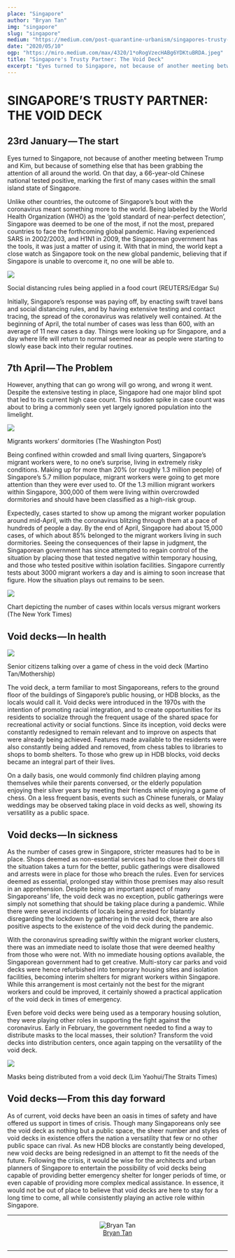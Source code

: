 ```yaml
---
place: "Singapore"
author: "Bryan Tan"
img: "singapore"
slug: "singapore"
medium: "https://medium.com/post-quarantine-urbanism/singapores-trusty-partner-the-void-deck-15fde8ce8ca1"
date: "2020/05/10"
ogp: "https://miro.medium.com/max/4320/1*oRogVzecHABg6YDKtuBRDA.jpeg"
title: "Singapore's Trusty Partner: The Void Deck"
excerpt: "Eyes turned to Singapore, not because of another meeting between Trump and Kim, but because of something else that has been grabbing the attention of all around the world. On that day, a 66-year-old Chinese national tested positive,"
---
```


# SINGAPORE’S TRUSTY PARTNER: THE VOID DECK

## 23rd January — The start

Eyes turned to Singapore, not because of another meeting between Trump and Kim, but because of something else that has been grabbing the attention of all around the world. On that day, a 66-year-old Chinese national tested positive, marking the first of many cases within the small island state of Singapore.

Unlike other countries, the outcome of Singapore’s bout with the coronavirus meant something more to the world. Being labeled by the World Health Organization (WHO) as the ‘gold standard of near-perfect detection’, Singapore was deemed to be one of the most, if not the most, prepared countries to face the forthcoming global pandemic. Having experienced SARS in 2002/2003, and H1N1 in 2009, the Singaporean government has the tools, it was just a matter of using it. With that in mind, the world kept a close watch as Singapore took on the new global pandemic, believing that if Singapore is unable to overcome it, no one will be able to.

<img class="s t u ho ai" src="https://miro.medium.com/max/2560/1*vfzEba2QWwnCHLSiZgqAOA.jpeg"/>

Social distancing rules being applied in a food court (REUTERS/Edgar Su)

Initially, Singapore’s response was paying off, by enacting swift travel bans and social distancing rules, and by having extensive testing and contact tracing, the spread of the coronavirus was relatively well contained. At the beginning of April, the total number of cases was less than 600, with an average of 11 new cases a day. Things were looking up for Singapore, and a day where life will return to normal seemed near as people were starting to slowly ease back into their regular routines.

## 7th April — The Problem

However, anything that can go wrong will go wrong, and wrong it went. Despite the extensive testing in place, Singapore had one major blind spot that led to its current high case count. This sudden spike in case count was about to bring a commonly seen yet largely ignored population into the limelight.

<img class="s t u ho ai" src="https://miro.medium.com/max/2968/1*FLHSFxdDjwdQpGFrVOUDiQ.jpeg"/>

Migrants workers’ dormitories (The Washington Post)

Being confined within crowded and small living quarters, Singapore’s migrant workers were, to no one’s surprise, living in extremely risky conditions. Making up for more than 20% (or roughly 1.3 million people) of Singapore’s 5.7 million populace, migrant workers were going to get more attention than they were ever used to. Of the 1.3 million migrant workers within Singapore, 300,000 of them were living within overcrowded dormitories and should have been classified as a high-risk group.

Expectedly, cases started to show up among the migrant worker population around mid-April, with the coronavirus blitzing through them at a pace of hundreds of people a day. By the end of April, Singapore had about 15,000 cases, of which about 85% belonged to the migrant workers living in such dormitories. Seeing the consequences of their lapse in judgment, the Singaporean government has since attempted to regain control of the situation by placing those that tested negative within temporary housing, and those who tested positive within isolation facilities. Singapore currently tests about 3000 migrant workers a day and is aiming to soon increase that figure. How the situation plays out remains to be seen.

<img class="s t u ho ai" src="https://miro.medium.com/max/2588/1*YLCNigZh1FYlbTatchXQMw@2x.jpeg"/>

Chart depicting the number of cases within locals versus migrant workers (The New York Times)

## Void decks — In health

<img class="s t u ho ai" src="https://miro.medium.com/max/4320/1*oRogVzecHABg6YDKtuBRDA.jpeg"/>

Senior citizens talking over a game of chess in the void deck (Martino Tan/Mothership)

The void deck, a term familiar to most Singaporeans, refers to the ground floor of the buildings of Singapore’s public housing, or HDB blocks, as the locals would call it. Void decks were introduced in the 1970s with the intention of promoting racial integration, and to create opportunities for its residents to socialize through the frequent usage of the shared space for recreational activity or social functions. Since its inception, void decks were constantly redesigned to remain relevant and to improve on aspects that were already being achieved. Features made available to the residents were also constantly being added and removed, from chess tables to libraries to shops to bomb shelters. To those who grew up in HDB blocks, void decks became an integral part of their lives.

On a daily basis, one would commonly find children playing among themselves while their parents conversed, or the elderly population enjoying their silver years by meeting their friends while enjoying a game of chess. On a less frequent basis, events such as Chinese funerals, or Malay weddings may be observed taking place in void decks as well, showing its versatility as a public space.

## Void decks — In sickness

As the number of cases grew in Singapore, stricter measures had to be in place. Shops deemed as non-essential services had to close their doors till the situation takes a turn for the better, public gatherings were disallowed and arrests were in place for those who breach the rules. Even for services deemed as essential, prolonged stay within those premises may also result in an apprehension. Despite being an important aspect of many Singaporeans’ life, the void deck was no exception, public gatherings were simply not something that should be taking place during a pandemic. While there were several incidents of locals being arrested for blatantly disregarding the lockdown by gathering in the void deck, there are also positive aspects to the existence of the void deck during the pandemic.

With the coronavirus spreading swiftly within the migrant worker clusters, there was an immediate need to isolate those that were deemed healthy from those who were not. With no immediate housing options available, the Singaporean government had to get creative. Multi-story car parks and void decks were hence refurbished into temporary housing sites and isolation facilities, becoming interim shelters for migrant workers within Singapore. While this arrangement is most certainly not the best for the migrant workers and could be improved, it certainly showed a practical application of the void deck in times of emergency.

Even before void decks were being used as a temporary housing solution, they were playing other roles in supporting the fight against the coronavirus. Early in February, the government needed to find a way to distribute masks to the local masses, their solution? Transform the void decks into distribution centers, once again tapping on the versatility of the void deck.

<img class="s t u ho ai" src="https://miro.medium.com/max/2560/1*tdxDpO53-KXynkiwrGMrAQ.jpeg"/>

Masks being distributed from a void deck (Lim Yaohui/The Straits Times)

## Void decks — From this day forward

As of current, void decks have been an oasis in times of safety and have offered us support in times of crisis. Though many Singaporeans only see the void deck as nothing but a public space, the sheer number and styles of void decks in existence offers the nation a versatility that few or no other public space can rival. As new HDB blocks are constantly being developed, new void decks are being redesigned in an attempt to fit the needs of the future. Following the crisis, it would be wise for the architects and urban planners of Singapore to entertain the possibility of void decks being capable of providing better emergency shelter for longer periods of time, or even capable of providing more complex medical assistance. In essence, it would not be out of place to believe that void decks are here to stay for a long time to come, all while consistently playing an active role within Singapore.

---

<div style="display: flex; margin-bottom: 2rem">
    <div style="margin: 0 auto; text-align: center">
        <img alt="Bryan Tan" src="https://miro.medium.com/fit/c/96/96/2*1WoEICExk10xRUh5GR_gtw.jpeg"/>
        <br/>
        <a href="https://medium.com/@bryantjaywai?source=post_page-----15fde8ce8ca1----------------------">Bryan Tan</a>
    </div>
</div>

---
